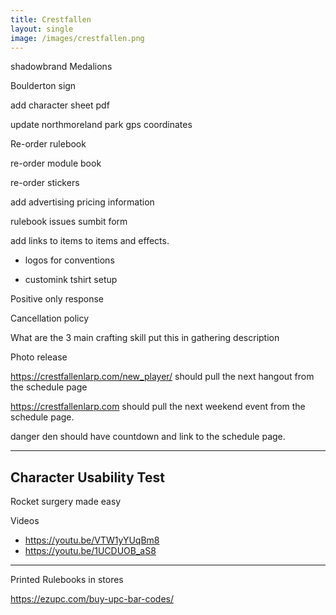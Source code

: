 ```yaml
---
title: Crestfallen
layout: single
image: /images/crestfallen.png
---
```


shadowbrand Medalions

Boulderton sign

add character sheet pdf

update northmoreland park gps coordinates

Re-order rulebook

re-order module book

re-order stickers

add advertising pricing information

rulebook issues sumbit form

add links to items to items and effects. 

- logos for conventions

- customink tshirt setup

Positive only response 

Cancellation policy

What are the 3 main crafting skill put this in gathering description 

Photo release

https://crestfallenlarp.com/new_player/ should pull the next hangout from the schedule page

https://crestfallenlarp.com should pull the next weekend event from the schedule page.

danger den should have countdown and link to the schedule page.



---

## Character Usability Test 

Rocket surgery made easy

Videos 

- https://youtu.be/VTW1yYUqBm8
- https://youtu.be/1UCDUOB_aS8

---

Printed Rulebooks in stores

https://ezupc.com/buy-upc-bar-codes/



